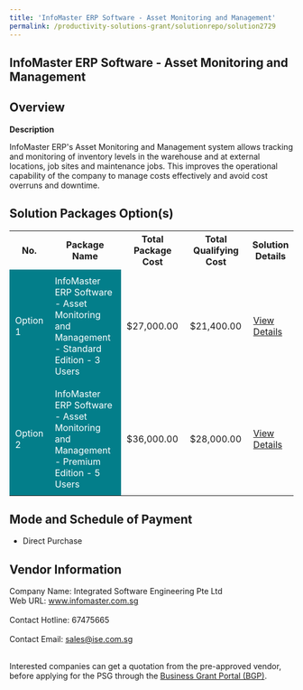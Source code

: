 ```yaml
---
title: 'InfoMaster ERP Software - Asset Monitoring and Management'
permalink: /productivity-solutions-grant/solutionrepo/solution2729
---
```


## InfoMaster ERP Software - Asset Monitoring and Management

## Overview

**Description**

InfoMaster ERP's Asset Monitoring and Management system allows tracking and monitoring of inventory levels in the warehouse and at external locations, job sites and maintenance jobs. This improves the operational capability of the company to manage costs effectively and avoid cost overruns and downtime.

## Solution Packages Option(s)

<table>
<tr>
<th><b>No.</b></th>
<th><b>Package Name</b></th>
<th><b>Total Package Cost</b></th>
<th><b>Total Qualifying Cost</b></th>
<th><b>Solution Details</b></th>
</tr>
<tr>
<td style='padding: 10px; background-color: #037E8A; color: #FFFFFF;'>Option 1</td>
<td style='padding: 10px; background-color: #037E8A; color: #FFFFFF;'>InfoMaster ERP Software - Asset Monitoring and Management - Standard Edition - 3 Users</td>
<td style='padding: 10px;'>$27,000.00</td>
<td style='padding: 10px;'>$21,400.00</td>
<td style='padding: 10px;'><a href='https://www.gobusiness.gov.sg/images/psg/Integrated_Software_Engin_20200780_Desensitised_Annex_3_Part_1.pdf' target='_blank'>View Details</a></td>
</tr>
<tr>
<td style='padding: 10px; background-color: #037E8A; color: #FFFFFF;'>Option 2</td>
<td style='padding: 10px; background-color: #037E8A; color: #FFFFFF;'>InfoMaster ERP Software - Asset Monitoring and Management - Premium Edition - 5 Users</td>
<td style='padding: 10px;'>$36,000.00</td>
<td style='padding: 10px;'>$28,000.00</td>
<td style='padding: 10px;'><a href='https://www.gobusiness.gov.sg/images/psg/Integrated_Software_Engin_20200780_Desensitised_Annex_3_Part_2.pdf' target='_blank'>View Details</a></td>
</tr>
</table>

## Mode and Schedule of Payment

 - Direct Purchase

## Vendor Information

 Company Name: Integrated Software Engineering Pte Ltd<br>Web URL: www.infomaster.com.sg <br><br>Contact Hotline: 67475665 <br><br>Contact Email: sales@ise.com.sg <br><br>

Interested companies can get a quotation from the pre-approved vendor, before applying for the PSG through the <a href='https://www.businessgrants.gov.sg/' target='_blank' rel='noopener'>Business Grant Portal (BGP)</a>.

<script src="/jquery/resize-tables.js"></script>
